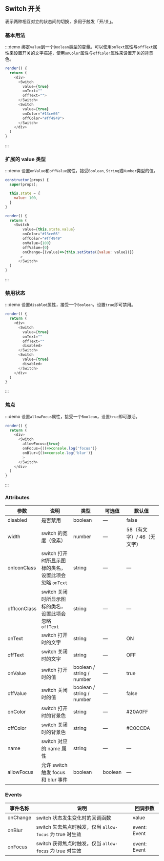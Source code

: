 ## Switch 开关

表示两种相互对立的状态间的切换，多用于触发「开/关」。

### 基本用法

:::demo 绑定`value`到一个`Boolean`类型的变量。可以使用`onText`属性与`offText`属性来设置开关的文字描述，使用`onColor`属性与`offColor`属性来设置开关的背景色。

```js
render() {
  return (
    <div>
      <Switch
        value={true}
        onText=""
        offText="">
      </Switch>
      <Switch
        value={true}
        onColor="#13ce66"
        offColor="#ff4949">
      </Switch>
    </div>
  )
}
```
:::

### 扩展的 value 类型

:::demo 设置`onValue`和`offValue`属性，接受`Boolean`, `String`或`Number`类型的值。

```js
constructor(props) {
  super(props);

  this.state = {
    value: 100,
  }
}

render() {
  return (
    <Switch
        value={this.state.value}
        onColor="#13ce66"
        offColor="#ff4949"
        onValue={100}
        offValue={0}
        onChange={(value)=>{this.setState({value: value})}}
       >
      </Switch>
  )
}
```
:::

### 禁用状态

:::demo 设置`disabled`属性，接受一个`Boolean`，设置`true`即可禁用。

```js
render() {
  return (
    <div>
      <Switch
        value={true}
        onText=""
        offText=""
        disabled>
      </Switch>
      <Switch
        value={true}
        disabled>
      </Switch>
    </div>
  )
}
```
:::

### 焦点

:::demo 设置`allowFocus`属性，接受一个`Boolean`，设置`true`即可激活。

```js
render() {
  return (
    <div>
      <Switch
        allowFocus={true}
        onFocus={()=>console.log('focus')}
        onBlur={()=>console.log('blur')}
        >
      </Switch>
    </div>
  )
}
```
:::

### Attributes

| 参数      | 说明    | 类型      | 可选值       | 默认值   |
|---------- |-------- |---------- |-------------  |-------- |
| disabled  | 是否禁用    | boolean   | — | false   |
| width  | switch 的宽度（像素）    | number   | — | 58（有文字）/ 46（无文字） |
| onIconClass  | switch 打开时所显示图标的类名，<br>设置此项会忽略 `onText`    | string   | — | — |
| offIconClass  | switch 关闭时所显示图标的类名，<br>设置此项会忽略 `offText`    | string   | — | — |
| onText  | switch 打开时的文字    | string   | — | ON |
| offText  | switch 关闭时的文字    | string   | — | OFF |
| onValue  | switch 打开时的值    | boolean / string / number | — | true |
| offValue  | switch 关闭时的值    | boolean / string / number | — | false |
| onColor  | switch 打开时的背景色    | string   | — | #20A0FF |
| offColor  | switch 关闭时的背景色    | string   | — | #C0CCDA |
| name  | switch 对应的 name 属性    | string   | — | — |
| allowFocus | 允许 switch 触发 focus 和 blur 事件 | boolean | boolean | — | false |

### Events
| 事件名称      | 说明    | 回调参数      |
|---------- |-------- |---------- |
| onChange  | switch 状态发生变化时的回调函数    | value |
| onBlur  | switch 失去焦点时触发，仅当 `allow-focus` 为 true 时生效 | event: Event |
| onFocus  | switch 获得焦点时触发，仅当 `allow-focus` 为 true 时生效 | event: Event |
